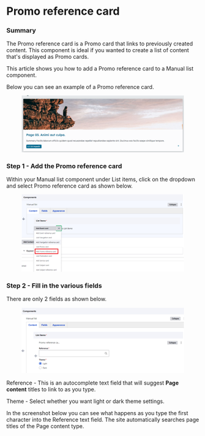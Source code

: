 # Promo reference card

### Summary <a href="#promoreferencecardcomponent-summary" id="promoreferencecardcomponent-summary"></a>

The Promo reference card is a Promo card that links to previously created content. This component is ideal if you wanted to create a list of content that's displayed as Promo cards.

This article shows you how to add a Promo reference card to a Manual list component.

Below you can see an example of a Promo reference card.

<figure><img src="../../.gitbook/assets/image (134).png" alt=""><figcaption></figcaption></figure>

### Step 1 - Add the Promo reference card <a href="#promoreferencecardcomponent-step1-addthepromoreferencecard" id="promoreferencecardcomponent-step1-addthepromoreferencecard"></a>

Within your Manual list component under List items, click on the dropdown and select Promo reference card as shown below.

<figure><img src="../../.gitbook/assets/image (38).png" alt=""><figcaption></figcaption></figure>

### Step 2 - Fill in the various fields <a href="#promoreferencecardcomponent-step2-fillinthevariousfields" id="promoreferencecardcomponent-step2-fillinthevariousfields"></a>

There are only 2 fields as shown below.

<figure><img src="../../.gitbook/assets/image (52).png" alt=""><figcaption></figcaption></figure>

Reference - This is an autocomplete text field that will suggest **Page content** titles to link to as you type.

Theme - Select whether you want light or dark theme settings.

In the screenshot below you can see what happens as you type the first character into the Reference text field. The site automatically searches page titles of the Page content type.
